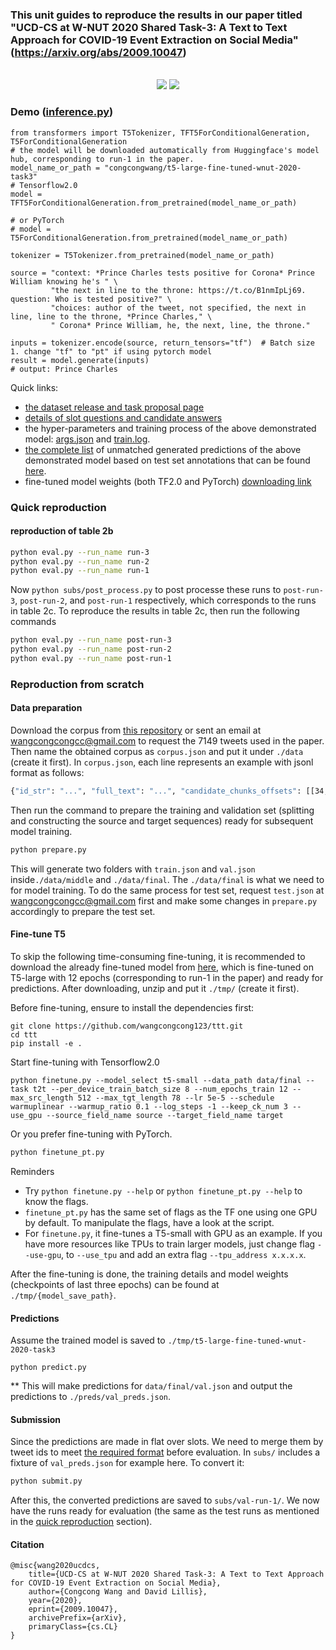 ### This unit guides to reproduce the results in our paper titled "UCD-CS at W-NUT 2020 Shared Task-3: A Text to Text Approach for COVID-19 Event Extraction on Social Media" (https://arxiv.org/abs/2009.10047)

<p align="center">
    <br>
    <img src="arch.png"/>
    <img src="results.png"/>
    <br>
<p>

### Demo ([inference.py](inference.py))

```python3
from transformers import T5Tokenizer, TFT5ForConditionalGeneration, T5ForConditionalGeneration
# the model will be downloaded automatically from Huggingface's model hub, corresponding to run-1 in the paper.
model_name_or_path = "congcongwang/t5-large-fine-tuned-wnut-2020-task3"
# Tensorflow2.0
model = TFT5ForConditionalGeneration.from_pretrained(model_name_or_path)

# or PyTorch
# model = T5ForConditionalGeneration.from_pretrained(model_name_or_path)

tokenizer = T5Tokenizer.from_pretrained(model_name_or_path)

source = "context: *Prince Charles tests positive for Corona* Prince William knowing he's " \
         "the next in line to the throne: https://t.co/B1nmIpLj69. question: Who is tested positive?" \
         "choices: author of the tweet, not specified, the next in line, line to the throne, *Prince Charles," \
         " Corona* Prince William, he, the next, line, the throne."

inputs = tokenizer.encode(source, return_tensors="tf")  # Batch size 1. change "tf" to "pt" if using pytorch model
result = model.generate(inputs)
# output: Prince Charles
```

Quick links: 
- [the dataset release and task proposal page](https://github.com/viczong/extract_COVID19_events_from_Twitter/tree/master/shared_task)
- [details of slot questions and candidate answers](https://docs.google.com/document/d/1OWFTXOZpoXNrDULq6PFXvIGarSZwpU-uLQRuV4wrJwI/edit)
- the hyper-parameters and training process of the above demonstrated model: [args.json](extra/args.json) and [train.log](extra/train.log).
- [the complete list](extra/unmatched.txt) of unmatched generated predictions of the above demonstrated model based on test set annotations that can be found [here](preds/golden).
- fine-tuned model weights (both TF2.0 and PyTorch) [downloading link](https://drive.google.com/file/d/1tuI54jDK7OfiVemninyZbUo3sybYHosg/view?usp=sharing)

<a id="quick"></a>
### Quick reproduction

#### reproduction of table 2b
```bash
python eval.py --run_name run-3 
python eval.py --run_name run-2 
python eval.py --run_name run-1
```

Now `python subs/post_process.py` to post processe these runs to `post-run-3`, `post-run-2`, and `post-run-1` respectively, which corresponds to the runs in table 2c. To reproduce the results in table 2c, then run the following commands

```bash
python eval.py --run_name post-run-3 
python eval.py --run_name post-run-2 
python eval.py --run_name post-run-1
```

### Reproduction from scratch

#### Data preparation

Download the corpus from [this repository](https://github.com/viczong/extract_COVID19_events_from_Twitter/tree/master/shared_task) or sent an email at  [wangcongcongcc@gmail.com](wangcongcongcc@gmail.com) to request the 7149 tweets used in the paper. Then name the obtained corpus as `corpus.json` and put it under `./data` (create it first). In `corpus.json`, each line represents an example with jsonl format as follows:

```bash
{"id_str": "...", "full_text": "...", "candidate_chunks_offsets": [[34, 40], [51, 56], [58, 62], [67, 70], [127, 137], [12, 28]], "annotation": {"part1.Response": ["..."], "part2-relation.Response": ["..."], "part2-symptoms.Response": ["..."], "part2-name.Response": ["..."], "part2-when.Response": ["..."], "part2-where.Response": ["..."]}, "event_type": "can_not_test"}
```
Then run the command to prepare the training and validation set (splitting and constructing the source and target sequences) ready for subsequent model training.

```bash
python prepare.py
```

This will generate two folders with `train.json` and `val.json` inside`./data/middle` and `./data/final`. The  `./data/final` is what we need to for model training. To do the same process for test set, request `test.json` at [wangcongcongcc@gmail.com](wangcongcongcc@gmail.com) first and make some changes in `prepare.py` accordingly to prepare the test set.

#### Fine-tune T5
To skip the following time-consuming fine-tuning, it is recommended to download the already fine-tuned model from [here](https://drive.google.com/file/d/1tuI54jDK7OfiVemninyZbUo3sybYHosg/view?usp=sharing), which is fine-tuned on T5-large with 12 epochs (corresponding to run-1 in the paper) and ready for predictions. After downloading, unzip and put it `./tmp/` (create it first).

Before fine-tuning, ensure to install the dependencies first:

````
git clone https://github.com/wangcongcong123/ttt.git
cd ttt
pip install -e .
````

Start fine-tuning with Tensorflow2.0

```
python finetune.py --model_select t5-small --data_path data/final --task t2t --per_device_train_batch_size 8 --num_epochs_train 12 --max_src_length 512 --max_tgt_length 78 --lr 5e-5 --schedule warmuplinear --warmup_ratio 0.1 --log_steps -1 --keep_ck_num 3 --use_gpu --source_field_name source --target_field_name target
```

Or you prefer fine-tuning with PyTorch.

```python
python finetune_pt.py
```

Reminders
* Try `python finetune.py --help` or `python finetune_pt.py --help` to know the flags.
* `finetune_pt.py` has the same set of flags as the TF one using one GPU by default. To manipulate the flags, have a look at the script.
* For `finetune.py`, it fine-tunes a T5-small with GPU as an example. If you have more resources like TPUs to train larger models, just change flag `--use-gpu`, to `--use_tpu` and add an extra flag `--tpu_address x.x.x.x`. 

After the fine-tuning is done, the training details and model weights (checkpoints of last three epochs) can be found at `./tmp/{model_save_path}`.

#### Predictions

Assume the trained model is saved to `./tmp/t5-large-fine-tuned-wnut-2020-task3`

```
python predict.py
```

** This will make predictions for `data/final/val.json` and output the predictions to `./preds/val_preds.json`.

#### Submission

Since the predictions are made in flat over slots. We need to merge them by tweet ids to meet [the required format](https://github.com/viczong/extract_COVID19_events_from_Twitter/tree/master/shared_task) before evaluation. In `subs/` includes a fixture of `val_preds.json` for example here. To convert it:

```python
python submit.py
```

After this, the converted predictions are saved to `subs/val-run-1/`. We now have the runs ready for evaluation (the same as the test runs as mentioned in the [quick reproduction](#quick) section). 


#### Citation
```
@misc{wang2020ucdcs,
    title={UCD-CS at W-NUT 2020 Shared Task-3: A Text to Text Approach for COVID-19 Event Extraction on Social Media},
    author={Congcong Wang and David Lillis},
    year={2020},
    eprint={2009.10047},
    archivePrefix={arXiv},
    primaryClass={cs.CL}
}
```
